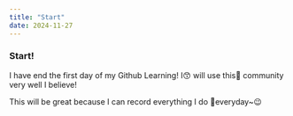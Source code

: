 ```yaml
---
title: "Start"
date: 2024-11-27
---
```

### Start!
I have end the first day of my Github Learning! I😙 will use this🍪 community very well I believe!

This will be great because I can record everything I do 🥇everyday~😉
